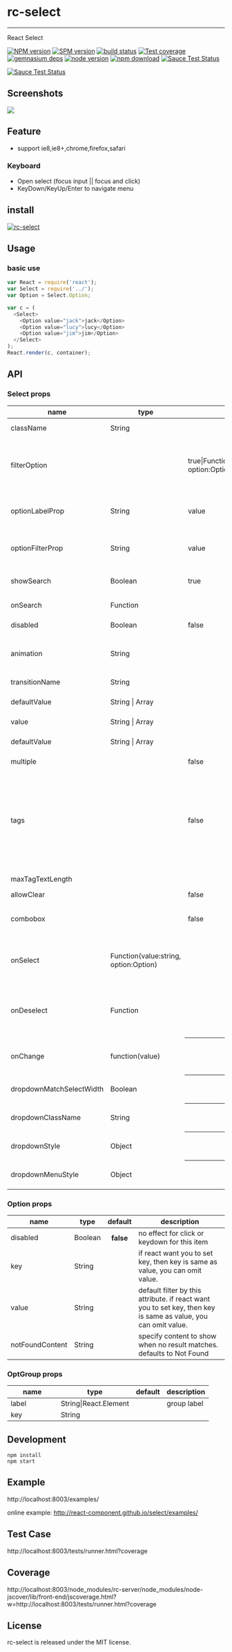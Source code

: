 # rc-select
---

React Select

[![NPM version][npm-image]][npm-url]
[![SPM version](http://spmjs.io/badge/rc-select)](http://spmjs.io/package/rc-select)
[![build status][travis-image]][travis-url]
[![Test coverage][coveralls-image]][coveralls-url]
[![gemnasium deps][gemnasium-image]][gemnasium-url]
[![node version][node-image]][node-url]
[![npm download][download-image]][download-url]
[![Sauce Test Status](https://saucelabs.com/buildstatus/rc_select)](https://saucelabs.com/u/rc_select)

[![Sauce Test Status](https://saucelabs.com/browser-matrix/rc_select.svg)](https://saucelabs.com/u/rc_select)

[npm-image]: http://img.shields.io/npm/v/rc-select.svg?style=flat-square
[npm-url]: http://npmjs.org/package/rc-select
[travis-image]: https://img.shields.io/travis/react-component/select.svg?style=flat-square
[travis-url]: https://travis-ci.org/react-component/select
[coveralls-image]: https://img.shields.io/coveralls/react-component/select.svg?style=flat-square
[coveralls-url]: https://coveralls.io/r/react-component/select?branch=master
[gemnasium-image]: http://img.shields.io/gemnasium/react-component/select.svg?style=flat-square
[gemnasium-url]: https://gemnasium.com/react-component/select
[node-image]: https://img.shields.io/badge/node.js-%3E=_0.10-green.svg?style=flat-square
[node-url]: http://nodejs.org/download/
[download-image]: https://img.shields.io/npm/dm/rc-select.svg?style=flat-square
[download-url]: https://npmjs.org/package/rc-select

## Screenshots

<img src="https://tfsimg.alipay.com/images/T1CUBeXa0kXXXXXXXX.png" />

## Feature

* support ie8,ie8+,chrome,firefox,safari

### Keyboard

* Open select (focus input || focus and click)
* KeyDown/KeyUp/Enter to navigate menu

## install

[![rc-select](https://nodei.co/npm/rc-select.png)](https://npmjs.org/package/rc-select)

## Usage

### basic use
```js
var React = require('react'); 
var Select = require('../');
var Option = Select.Option;

var c = (
  <Select>
    <Option value="jack">jack</Option>
    <Option value="lucy">lucy</Option>
    <Option value="jim">jim</Option>
  </Select>
);
React.render(c, container);
```


## API

### Select props

<table class="table table-bordered table-striped">
    <thead>
    <tr>
        <th style="width: 100px;">name</th>
        <th style="width: 50px;">type</th>
        <th style="width: 50px;">default</th>
        <th>description</th>
    </tr>
    </thead>
    <tbody>
        <tr>
          <td>className</td>
          <td>String</td>
          <td></td>
          <td>additional css class of root dom node</td>
        </tr>
        <tr>
          <td>filterOption</td>
          <td></td>
          <td>true|Function(inputValue:string, option:Option)</td>
          <td>whether filter options by input value. default filter by option's optionFilterProp prop's value</td>
        </tr>
        <tr>
          <td>optionLabelProp</td>
          <td>String</td>
          <td>value</td>
          <td>which prop value of option will render as content of select</td>
        </tr>
        <tr>
          <td>optionFilterProp</td>
          <td>String</td>
          <td>value</td>
          <td>which prop value of option will be used for filter if filterOption is true</td>
        </tr>
        <tr>
          <td>showSearch</td>
          <td>Boolean</td>
          <td>true</td>
          <td>whether show search input in single mode</td>
        </tr>
        <tr>
          <td>onSearch</td>
          <td>Function</td>
          <td></td>
          <td>called when input changed</td>
        </tr>
        <tr>
          <td>disabled</td>
          <td>Boolean</td>
          <td>false</td>
          <td>whether disabled select</td>
        </tr>
        <tr>
          <td>animation</td>
          <td>String</td>
          <td></td>
          <td>dropdown animation name. only support slide-up now</td>
        </tr>
        <tr>
          <td>transitionName</td>
          <td>String</td>
          <td></td>
          <td>dropdown css animation name</td>
        </tr>
        <tr>
          <td>defaultValue</td>
          <td>String | Array<String></td>
          <td></td>
          <td>initial selected option(s)</td>
        </tr>
        <tr>
          <td>value</td>
          <td>String | Array<String></td>
          <td></td>
          <td>current selected option(s)</td>
        </tr>
        <tr>
          <td>defaultValue</td>
          <td>String | Array<String></td>
          <td></td>
          <td>specify the default selected option(s)</td>
        </tr>
        <tr>
          <td>multiple</td>
          <td></td>
          <td>false</td>
          <td>can select more than one option</td>
        </tr>
        <tr>
          <td>tags</td>
          <td></td>
          <td>false</td>
          <td>when tagging is enabled the user can select from pre-existing options or create a new tag by picking the first choice, which is what the user has typed into the search box so far.</td>
        </tr>
        <tr>
          <td>maxTagTextLength</td>
          <td></td>
          <td></td>
          <td>max tag text length to show</td>
        </tr>
        <tr>
          <td>allowClear</td>
          <td></td>
          <td>false</td>
          <td></td>
        </tr>
        <tr>
          <td>combobox</td>
          <td></td>
          <td>false</td>
          <td>enable combobox mode(can not set multiple at the same time)</td>
        </tr>
        <tr>
          <td>onSelect</td>
          <td>Function(value:string, option:Option)</td>
          <td></td>
          <td>called when a option is selected. param is option's value and option instance</td>
        </tr>
        <tr>
          <td>onDeselect</td>
          <td>Function</td>
          <td></td>
          <td>called when a option is deselected. param is option's value. only called for multiple or tags</td>
        </tr>
        <tr>
          <td>onChange</td>
          <td>function(value)</td>
          <th></th>
          <td>called when select an option or input value change(combobox)</td>
        </tr>
        <tr>
          <td>dropdownMatchSelectWidth</td>
          <td>Boolean</td>
          <th>true</th>
          <td>whether dropdown 's with is same with select</td>
        </tr>
        <tr>
          <td>dropdownClassName</td>
          <td>String</td>
          <th></th>
          <td>additional className applied to dropdown</td>
        </tr>
        <tr>
          <td>dropdownStyle</td>
          <td>Object</td>
          <th>{}</th>
          <td>additional style applied to dropdown</td>
        </tr>
        <tr>
          <td>dropdownMenuStyle</td>
          <td>Object</td>
          <th>{}</th>
          <td>additional style applied to dropdown menu</td>
        </tr>
    </tbody>
</table>

### Option props

<table class="table table-bordered table-striped">
    <thead>
    <tr>
        <th style="width: 100px;">name</th>
        <th style="width: 50px;">type</th>
        <th style="width: 50px;">default</th>
        <th>description</th>
    </tr>
    </thead>
    <tbody>
        <tr>
            <td>disabled</td>
            <td>Boolean</td>
            <th>false</th>
            <td>no effect for click or keydown for this item</td>
        </tr>
        <tr>
          <td>key</td>
          <td>String</td>
          <td></td>
          <td>if react want you to set key, then key is same as value, you can omit value.</td>
        </tr>
        <tr>
          <td>value</td>
          <td>String</td>
          <td></td>
          <td>default filter by this attribute. if react want you to set key, then key is same as value, you can omit value.</td>
        </tr>
        <tr>
          <td>notFoundContent</td>
          <td>String</td>
          <td></td>
          <td>specify content to show when no result matches. defaults to Not Found</td>
        </tr>
    </tbody>
</table>


### OptGroup props

<table class="table table-bordered table-striped">
    <thead>
    <tr>
        <th style="width: 100px;">name</th>
        <th style="width: 50px;">type</th>
        <th style="width: 50px;">default</th>
        <th>description</th>
    </tr>
    </thead>
    <tbody>
        <tr>
          <td>label</td>
          <td>String|React.Element</td>
          <td></td>
          <td>group label</td>
        </tr>
        <tr>
          <td>key</td>
          <td>String</td>
          <td></td>
          <td></td>
        </tr>
    </tbody>
</table>

## Development

```
npm install
npm start
```

## Example

http://localhost:8003/examples/

online example: http://react-component.github.io/select/examples/

## Test Case

http://localhost:8003/tests/runner.html?coverage

## Coverage

http://localhost:8003/node_modules/rc-server/node_modules/node-jscover/lib/front-end/jscoverage.html?w=http://localhost:8003/tests/runner.html?coverage

## License

rc-select is released under the MIT license.
